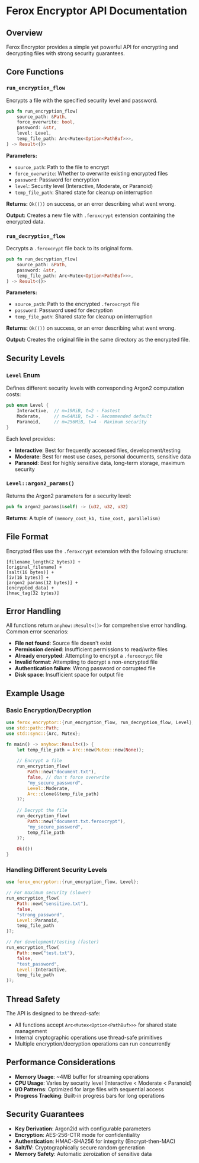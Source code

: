 # Ferox Encryptor API Documentation

## Overview

Ferox Encryptor provides a simple yet powerful API for encrypting and decrypting files with strong security guarantees.

## Core Functions

### `run_encryption_flow`

Encrypts a file with the specified security level and password.

```rust
pub fn run_encryption_flow(
    source_path: &Path,
    force_overwrite: bool,
    password: &str,
    level: Level,
    temp_file_path: Arc<Mutex<Option<PathBuf>>>,
) -> Result<()>
```

**Parameters:**
- `source_path`: Path to the file to encrypt
- `force_overwrite`: Whether to overwrite existing encrypted files
- `password`: Password for encryption
- `level`: Security level (Interactive, Moderate, or Paranoid)
- `temp_file_path`: Shared state for cleanup on interruption

**Returns:** `Ok(())` on success, or an error describing what went wrong.

**Output:** Creates a new file with `.feroxcrypt` extension containing the encrypted data.

### `run_decryption_flow`

Decrypts a `.feroxcrypt` file back to its original form.

```rust
pub fn run_decryption_flow(
    source_path: &Path,
    password: &str,
    temp_file_path: Arc<Mutex<Option<PathBuf>>>,
) -> Result<()>
```

**Parameters:**
- `source_path`: Path to the encrypted `.feroxcrypt` file
- `password`: Password used for decryption
- `temp_file_path`: Shared state for cleanup on interruption

**Returns:** `Ok(())` on success, or an error describing what went wrong.

**Output:** Creates the original file in the same directory as the encrypted file.

## Security Levels

### `Level` Enum

Defines different security levels with corresponding Argon2 computation costs:

```rust
pub enum Level {
    Interactive,  // m=19MiB, t=2 - Fastest
    Moderate,     // m=64MiB, t=3 - Recommended default
    Paranoid,     // m=256MiB, t=4 - Maximum security
}
```

Each level provides:
- **Interactive**: Best for frequently accessed files, development/testing
- **Moderate**: Best for most use cases, personal documents, sensitive data
- **Paranoid**: Best for highly sensitive data, long-term storage, maximum security

### `Level::argon2_params()`

Returns the Argon2 parameters for a security level:

```rust
pub fn argon2_params(&self) -> (u32, u32, u32)
```

**Returns:** A tuple of `(memory_cost_kb, time_cost, parallelism)`

## File Format

Encrypted files use the `.feroxcrypt` extension with the following structure:

```
[filename_length(2 bytes)] + 
[original_filename] + 
[salt(16 bytes)] + 
[iv(16 bytes)] + 
[argon2_params(12 bytes)] + 
[encrypted_data] + 
[hmac_tag(32 bytes)]
```

## Error Handling

All functions return `anyhow::Result<()>` for comprehensive error handling. Common error scenarios:

- **File not found**: Source file doesn't exist
- **Permission denied**: Insufficient permissions to read/write files
- **Already encrypted**: Attempting to encrypt a `.feroxcrypt` file
- **Invalid format**: Attempting to decrypt a non-encrypted file
- **Authentication failure**: Wrong password or corrupted file
- **Disk space**: Insufficient space for output file

## Example Usage

### Basic Encryption/Decryption

```rust
use ferox_encryptor::{run_encryption_flow, run_decryption_flow, Level};
use std::path::Path;
use std::sync::{Arc, Mutex};

fn main() -> anyhow::Result<()> {
    let temp_file_path = Arc::new(Mutex::new(None));
    
    // Encrypt a file
    run_encryption_flow(
        Path::new("document.txt"),
        false, // don't force overwrite
        "my_secure_password",
        Level::Moderate,
        Arc::clone(&temp_file_path)
    )?;
    
    // Decrypt the file
    run_decryption_flow(
        Path::new("document.txt.feroxcrypt"),
        "my_secure_password",
        temp_file_path
    )?;
    
    Ok(())
}
```

### Handling Different Security Levels

```rust
use ferox_encryptor::{run_encryption_flow, Level};

// For maximum security (slower)
run_encryption_flow(
    Path::new("sensitive.txt"),
    false,
    "strong_password",
    Level::Paranoid,
    temp_file_path
)?;

// For development/testing (faster)
run_encryption_flow(
    Path::new("test.txt"),
    false,
    "test_password",
    Level::Interactive,
    temp_file_path
)?;
```

## Thread Safety

The API is designed to be thread-safe:
- All functions accept `Arc<Mutex<Option<PathBuf>>>` for shared state management
- Internal cryptographic operations use thread-safe primitives
- Multiple encryption/decryption operations can run concurrently

## Performance Considerations

- **Memory Usage**: ~4MB buffer for streaming operations
- **CPU Usage**: Varies by security level (Interactive < Moderate < Paranoid)
- **I/O Patterns**: Optimized for large files with sequential access
- **Progress Tracking**: Built-in progress bars for long operations

## Security Guarantees

- **Key Derivation**: Argon2id with configurable parameters
- **Encryption**: AES-256-CTR mode for confidentiality
- **Authentication**: HMAC-SHA256 for integrity (Encrypt-then-MAC)
- **Salt/IV**: Cryptographically secure random generation
- **Memory Safety**: Automatic zeroization of sensitive data